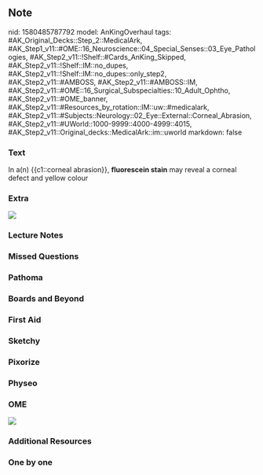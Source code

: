 ## Note
nid: 1580485787792
model: AnKingOverhaul
tags: #AK_Original_Decks::Step_2::MedicalArk, #AK_Step1_v11::#OME::16_Neuroscience::04_Special_Senses::03_Eye_Pathologies, #AK_Step2_v11::!Shelf::#Cards_AnKing_Skipped, #AK_Step2_v11::!Shelf::IM::no_dupes, #AK_Step2_v11::!Shelf::IM::no_dupes::only_step2, #AK_Step2_v11::#AMBOSS, #AK_Step2_v11::#AMBOSS::IM, #AK_Step2_v11::#OME::16_Surgical_Subspecialties::10_Adult_Ophtho, #AK_Step2_v11::#OME_banner, #AK_Step2_v11::#Resources_by_rotation::IM::uw::#medicalark, #AK_Step2_v11::#Subjects::Neurology::02_Eye::External::Corneal_Abrasion, #AK_Step2_v11::#UWorld::1000-9999::4000-4999::4015, #AK_Step2_v11::Original_decks::MedicalArk::im::uworld
markdown: false

### Text
In a(n) {{c1::corneal abrasion}}, <b>fluorescein stain</b> may
reveal a corneal defect and yellow colour

### Extra
<img src="L18904.jpg">

### Lecture Notes


### Missed Questions


### Pathoma


### Boards and Beyond


### First Aid


### Sketchy


### Pixorize


### Physeo


### OME
<div class="ome-widget">
  <a href="https://onlinemeded.org?ref=anki"><img src=
  "_OME_AnkiFlashcards_General_4.png"></a>
</div>

### Additional Resources


### One by one

